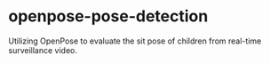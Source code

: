 # openpose-pose-detection
Utilizing OpenPose to evaluate the sit pose of children from real-time surveillance video.
